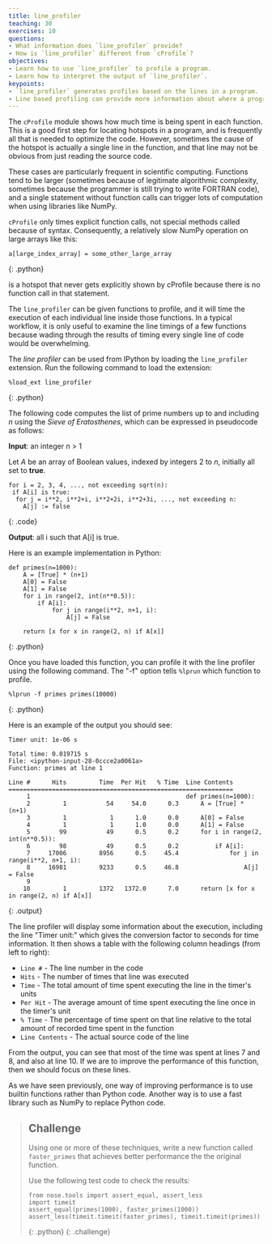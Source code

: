 ```yaml
---
title: line_profiler
teaching: 30
exercises: 10
questions:
- What information does `line_profiler` provide?
- How is `line_profiler` different from `cProfile`?
objectives:
- Learn how to use `line_profiler` to profile a program.
- Learn how to interpret the output of `line_profiler`.
keypoints:
- `line_profiler` generates profiles based on the lines in a program.
- Line based profiling can provide more information about where a program is performing badly.
---
```

The `cProfile` module shows how much time is being spent in each function. This is a good first step for locating hotspots in a program, and is 
frequently all that is needed to optimize the code. However, sometimes the cause of the hotspot is actually a single line in the function, and 
that line may not be obvious from just reading the source code. 

These cases are particularly frequent in scientific computing. Functions tend to be larger (sometimes because of legitimate algorithmic 
complexity, sometimes because the programmer is still trying to write FORTRAN code), and a single statement without function calls can 
trigger lots of computation when using libraries like NumPy. 

`cProfile` only times explicit function calls, not special methods called because of syntax. Consequently, a relatively slow NumPy operation 
on large arrays like this:

~~~
a[large_index_array] = some_other_large_array
~~~
{: .python}

is a hotspot that never gets explicitly shown by cProfile because there is no function call in that statement.

The `line_profiler` can be given functions to profile, and it will time the execution of each individual line inside those functions. 
In a typical workflow, it is only useful to examine the line timings of a few functions because wading through the results of timing 
every single line of code would be overwhelming.

The *line profiler* can be used from IPython by loading the `line_profiler` extension. Run the following command to load the extension:

~~~
%load_ext line_profiler
~~~
{: .python}

The following code computes the list of prime numbers up to and including *n* using the *Sieve of Eratosthenes*, which can be expressed 
in pseudocode as follows:

**Input**: an integer *n* > 1

Let *A* be an array of Boolean values, indexed by integers 2 to *n*, initially all set to **true**.

~~~
for i = 2, 3, 4, ..., not exceeding sqrt(n):
 if A[i] is true:
  for j = i**2, i**2+i, i**2+2i, i**2+3i, ..., not exceeding n:
    A[j] := false
~~~
{: .code}

**Output**: all i such that A[i] is true.

Here is an example implementation in Python:

~~~
def primes(n=1000): 
    A = [True] * (n+1)
    A[0] = False
    A[1] = False
    for i in range(2, int(n**0.5)):
        if A[i]:
            for j in range(i**2, n+1, i):
                A[j] = False

    return [x for x in range(2, n) if A[x]]
~~~
{: .python}

Once you have loaded this function, you can profile it with the line profiler using the following command. The "-f" option tells `%lprun` which 
function to profile.

~~~
%lprun -f primes primes(10000)
~~~
{: .python}

Here is an example of the output you should see:

~~~
Timer unit: 1e-06 s

Total time: 0.019715 s
File: <ipython-input-28-0ccce2a0061a>
Function: primes at line 1

Line #      Hits         Time  Per Hit   % Time  Line Contents
==============================================================
     1                                           def primes(n=1000): 
     2         1           54     54.0      0.3      A = [True] * (n+1)
     3         1            1      1.0      0.0      A[0] = False
     4         1            1      1.0      0.0      A[1] = False
     5        99           49      0.5      0.2      for i in range(2, int(n**0.5)):
     6        98           49      0.5      0.2          if A[i]:
     7     17006         8956      0.5     45.4              for j in range(i**2, n+1, i):
     8     16981         9233      0.5     46.8                  A[j] = False
     9                                           
    10         1         1372   1372.0      7.0      return [x for x in range(2, n) if A[x]]
~~~
{: .output}

The line profiler will display some information about the execution, including the line "Timer unit:" which gives the conversion factor to 
seconds for time information. It then shows a table with the following column headings (from left to right):

* `Line #` - The line number in the code
* `Hits` - The number of times that line was executed
* `Time` - The total amount of time spent executing the line in the timer's units
* `Per Hit` - The average amount of time spent executing the line once in the timer's unit
* `% Time` - The percentage of time spent on that line relative to the total amount of recorded time spent in the function
* `Line Contents` - The actual source code of the line

From the output, you can see that most of the time was spent at lines 7 and 8, and also at line 10. If we are to improve the performance 
of this function, then we should focus on these lines.

As we have seen previously, one way of improving performance is to use builtin functions rather than Python code. Another way is to use a fast 
library such as NumPy to replace Python code.

> ## Challenge
> Using one or more of these techniques, write a new function called `faster_primes` that achieves better performance the the original function. 
>
> Use the following test code to check the results:
>
> ~~~
> from nose.tools import assert_equal, assert_less
> import timeit
> assert_equal(primes(1000), faster_primes(1000))
> assert_less(timeit.timeit(faster_primes), timeit.timeit(primes))
> ~~~
> {: .python}
{: .challenge}